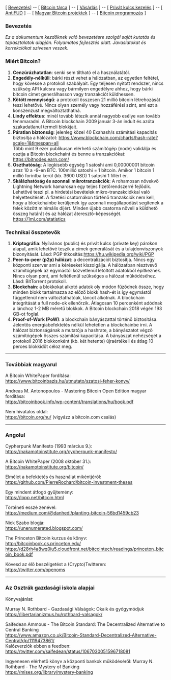 [ [Bevezetés](README.md)] -- [ [Bitcoin tárca](tarca.md) ] -- [ [Vásárlás](vasarlas.md) ] -- [ [Privát kulcs kezelés](private_key_management.md) ] -- [[ AntiFUD](antiFUD.md) ] -- [ [Magyar Bitcoin projektek](magyarok.md) ] -- [ [Bitcoin programozás](programozas.md) ]

### Bevezetés

*Ez a dokumentum kezdőknek való bevezetésre szolgál saját kutatás és tapasztalatok alapján. Folyamatos fejlesztés alatt. Javaslatokat és korrekciókat szívesen veszek.*

### Miért Bitcoin?

1. **Cenzúrázhatatlan**: senki sem tiltható el a használatától.
2. **Engedély-nélküli**: bárki részt vehet a hálózatban, az egyetlen feltétel, hogy kövesse a protokoll szabályait. Egy teljesen nyitott rendszer, nincs szükség API kulcsra vagy bármilyen engedélyre ahhoz, hogy bárki bitcoin címet generálhasson vagy tranzakciót küldhessen.
3. **Kötött mennyiségű**: a protokoll összesen 21 millió bitcoin létrehozását teszi lehetővé. Nincs olyan személy vagy hozzáférési szint, ami ezt a konszenzust megváltoztathatná.
4. **Lindy effektus**: minél tovább létezik annál nagyobb esélye van tovább fennmaradni. A Bitcoin blockchain 2009 január 3-án indult és azóta szakadatlanul termeli blokkjait.
5. **Páratlan biztonság**: jelenleg közel 40 Exahash/s számítási kapacitás biztosítja a hálózatot: <https://www.blockchain.com/charts/hash-rate?scale=1&timespan=all>\
Több mint 9 ezer publikusan elérhető számítógép (node) validálja és osztja a Bitcoin blockchaint és benne a tranzakciókat: <https://bitnodes.earn.com/>
6. **Oszthatóság**: A legkisebb egység 1 satoshi ami 0,00000001 bitcoin azaz 10 a -9-en BTC. 100millió satoshi = 1 bitcoin. Amikor 1 bitcoin 1 millió forintba kerül (kb. 3600 USD) 1 satoshi 1 fillért ér.
7. **Skálázhatóság és azonnali mikrotranzakciók**: A rohamosan növekvő Lightning Network hamarosan egy teljes fizetőrendszerré fejlődik. Lehetővé teszi pl. a  hirdetési bevételek mikro-tranzakciókkal való helyettesítését. A fizetési csatornákon történő tranzakciók nem kell, hogy a blockchainbe kerüljenek így azonnali megállapodást segítenek a felek között minimális díjért. Minden újabb csatorna növeli a küldhető összeg határát és az hálózat áteresztő-képességét. <https://1ml.com/statistics>

### Technikai összetevők

1. **Kriptográfia**: Nyílvános (public) és privát kulcs (private key) párokon alapul, amik lehetővé teszik a címek generálását és a tulajdonviszonyok bizonyítását. Lásd: PGP titkosítás:<https://hu.wikipedia.org/wiki/PGP>
2. **Peer-to-peer (p2p) hálózat**: a decentralizációt biztosítja. Nincs egy központi szerver ami a kéréseket kiszolgálja. A hálózatban résztvevő számítógépek az egymástól közvetlenül letöltött adatokból építkeznek. Nincs olyan pont, ami feltétlenül szükséges a hálózat működéséhez. Lásd: BitTorrent protokoll.
3. **Blockchain**: a blokkokat alkotó adatok oly módon fűződnek össze, hogy minden blokk tartalmazza az előző blokk hash-ét is így egymástól függetlenül nem változtathatóak, láncot alkotnak. A blockchain integritását a full node-ok ellenőrzik. Átlagosan 10 percenként adódnak a lánchoz 1-2 MB méretű blokkok. A Bitcoin blockchain 2018 végén 193 GB-ot foglal.
4. **Proof-of-Work (PoW)**: a blockchain bányászattal történő biztositása. Jelentős energiabefektetés nélkül lehetetlen a blockchainbe írni. A hálózat biztonságának a mutatója a hashrate, a bányászatot végző számítógépek összes számítási kapacitása. A bányászat nehézségét a protokoll 2016 blokkonként (kb. két hetente) újraértékeli és átlag 10 perces blokkidőt céloz meg.

---

### Továbbiak magyarul

A Bitcoin WhitePaper fordítása:  
<https://www.bitcoinbazis.hu/utmutato/szatosi-feher-konyv/>

Andreas M. Antonopoulos - 
Mastering Bitcoin Open Edition magyar fordítása:  
<https://bitcoinbook.info/wp-content/translations/hu/book.pdf>

Nem hivatalos oldal:  
<https://bitcoin.org/hu/> (vigyázz a bitcoin<i></i>.com csalás)

---

### Angolul

Cypherpunk Manifesto (1993 március 9.):  
<https://nakamotoinstitute.org/cypherpunk-manifesto/>

A Bitcoin WhitePaper (2008 október 31.):  
<https://nakamotoinstitute.org/bitcoin/>

Elmélet a befektetés és használat mikéntjéről:  
<https://github.com/PierreRochard/bitcoin-investment-theses>

Egy mindent átfogó gyűjtemény:  
<https://lopp.net/bitcoin.html>

Történeti esszé zenével:  
<https://medium.com/@danhedl/planting-bitcoin-56bd1459cb23>

Nick Szabo blogja:  
https://unenumerated.blogspot.com/

The Princeton Bitcoin kurzus és könyv:  
<http://bitcoinbook.cs.princeton.edu/>
<https://d28rh4a8wq0iu5.cloudfront.net/bitcointech/readings/princeton_bitcoin_book.pdf>

Kövesd az élő beszélgetést a (Crypto)Twitteren:  
<https://twitter.com/openoms>

---

### Az Osztrák gazdasági iskola alapjai

Könyvajánlat:

Murray N. Rothbard - Gazdasági Válságok: Okaik és gyógymódjuk  
<https://libertarianizmus.hu/rothbard-valsagok/>

Saifedean Ammous -
The Bitcoin Standard: The Decentralized Alternative to Central Banking  
<https://www.amazon.co.uk/Bitcoin-Standard-Decentralized-Alternative-Central/dp/1119473861/>  
Kalózverziók ebben a feedben:  
<https://twitter.com/saifedean/status/1067030051596718081>

Ingyenesen elérhető könyv a központi bankok működéséről:
Murray N. Rothbard - The Mystery of Banking  
<https://mises.org/library/mystery-banking>

